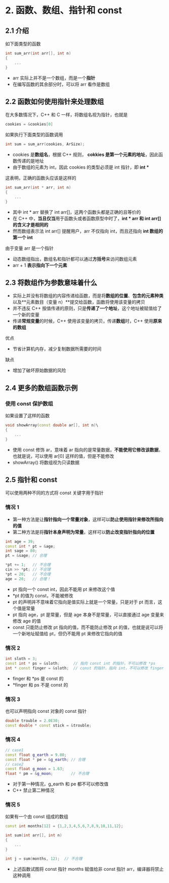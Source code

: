 # 2. 函数、数组、指针和 const

## 2.1 介绍

如下面类型的函数

```cpp
int sum_arr(int arr[], int n)
{
    ...
}
```

* arr 实际上并不是一个数组，而是一个**指针**
* 在编写函数的其余部分时，可以将 arr 看作是数组

## 2.2 函数如何使用指针来处理数组

在大多数情况下，C++ 和 C 一样，将数组名视为指针，也就是

```cpp
cookies = &cookies[0]
```

如果执行下面类型的函数调用

```cpp
int sum = sum_arr(cookies, ArSize);
```

* cookies 是**数组名**，根据 C++ 规则， **cokkies 是第一个元素的地址**，因此函数传递的是地址
* 由于数组的元素为 int，因此 cookies 的类型必须是 int 指针，即 **int \***

这表明，正确的函数头应该是这样的

```cpp
int sum_arr(int * arr, int n)
{
    ...
}
```

* 其中 int \* arr 替换了 int arr\[\]，这两个函数头都是正确的且等价的
* 在 C++ 中，**当且仅当**用于函数头或者函数原型中时了，**int \* arr 和 int arr\[\] 的含义才是相同的**
* 然而数组表示法 int arr\[\] 提醒用户，arr 不仅指向 int，而且还指向 **int 数组的第一个 int**

由于变量 arr 是一个指针

* 动态数组指出，数组名和指针都可以通过**方括号**来访问数组元素
*  arr + 1 **表示指向下一个元素**

## 2.3 将数组作为参数意味着什么

* 实际上并没有将数组的内容传递给函数，而是将**数组的位置**、**包含的元素种类**以及**元素数目（变量 n）**提交给函数，函数将使用该变量的拷贝
* 并不违反 C++ 按值传递的原则，只是**传递了一个地址**，这个地址被赋值给了一个新的变量
* 传递**常规变量**的时候，C++ 使用该变量的拷贝，传递**数组**时，C++ 使用**原来的数组**

优点

* 节省计算机内存，减少复制数据所需要的时间

缺点

* 增加了破坏原始数据的风险

## 2.4 更多的数组函数示例

### 使用 const 保护数组

如果设置了这样的函数

```cpp
void showArray(const double ar[], int n)\
{
    ...
}
```

* 使用 const 修饰 ar，意味着 ar 指向的是常量数据，**不能使用它修改该数据**，也就是说，可以使用 ar\[0\] 这样的值，但是不能修改
* showArray\(\) 将数组视为只读数据

## 2.5 指针和 const

可以使用两种不同的方式将 const 关键字用于指针

### 情况 1

* 第一种方法是让**指针指向一个常量对象**，这样可以**防止使用指针来修改所指向的值**
* 第二种方法是将**指针本身声明为常量**，这样可以**防止改变指针指向的位置**

```cpp
int age = 39;
const int * pt = &age;
int sage = 80;
pt = &sage; // 合理

*pt += 1;   // 不合理
cin >> *pt; // 不合理
*pt = 20;   // 不合理
age = 20;   // 合理！
```

* pt 指向一个 const int，因此不能用 pt 来修改这个值
* \*pt 的值为 const，不能被修改
* pt 的声明并不意味着它指向是值实际上就是一个常量，只是对于 pt 而言，这个值是常量
* pt 指向 age，pt 是常量，但是 age 本身不是常量，可以直接通过 age 变量来修改 age 的值
* const 只能防止修改 pt 指向的值，而不能防止修改 pt 的值，也就是说可以将一个新地址赋值给 pt，但仍不能用 pt 来修改它指向的值

### 情况 2

```cpp
int sloth = 3;
const int * ps = &sloth;      // 指向 const int 的指针，不可以修改 *ps
int * const finger = &sloth;  // const 的指针，指向 int，不可以修改 finger
```

* finger 和 \*ps 是 const 的
* \*finger 和 ps 不是 const 的

### 情况 3

也可以声明指向 const 对象的 const 指针

```cpp
double trouble = 2.0E30;
const double * const stick = &trouble;
```

### 情况 4

```cpp
// case1
const float g_earth = 9.80;
const float * pe = &g_earth; // 合理
// case2
const float g_moon = 1.63;
float * pm = &g_moon;        // 不合理
```

* 对于第一种情况，g\_earth 和 pe 都不可以修改值
* C++ 禁止第二种情况

### 情况 5

如果有一个由 const 组成的数组

```cpp
const int months[12] = {1,2,3,4,5,6,7,8,9,10,11,12};

int sum(int arr[], int n)
{
    ...
}

int j = sum(months, 12);  // 不合理
```

* 上述函数试图将 const 指针 months 赋值给非 const 指针 arr，编译器将禁止这种调用

